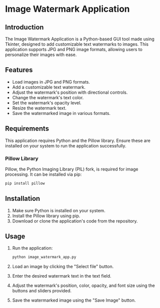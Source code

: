 # Image Watermark Application

## Introduction

The Image Watermark Application is a Python-based GUI tool made using Tkinter, designed to add customizable text watermarks to images. This application supports JPG and PNG image formats, allowing users to personalize their images with ease.

## Features

- Load images in JPG and PNG formats.
- Add a customizable text watermark.
- Adjust the watermark's position with directional controls.
- Change the watermark's text color.
- Set the watermark's opacity level.
- Resize the watermark text.
- Save the watermarked image in various formats.

## Requirements

This application requires Python and the Pillow library. Ensure these are installed on your system to run the application successfully.

### Pillow Library

Pillow, the Python Imaging Library (PIL) fork, is required for image processing. It can be installed via pip:

```bash
pip install pillow
```

## Installation

1. Make sure Python is installed on your system.
2. Install the Pillow library using pip.
3. Download or clone the application's code from the repository.

## Usage

1. Run the application:

   ```bash
   python image_watermark_app.py
   ```

2. Load an image by clicking the "Select file" button.
3. Enter the desired watermark text in the text field.
4. Adjust the watermark's position, color, opacity, and font size using the buttons and sliders provided.
5. Save the watermarked image using the "Save Image" button.
